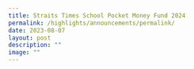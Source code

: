 ```yaml
---
title: Straits Times School Pocket Money Fund 2024
permalink: /highlights/announcements/permalink/
date: 2023-08-07
layout: post
description: ""
image: ""
---
```

